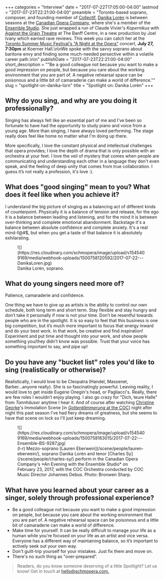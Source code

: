 +++
categories = "Interview"
date = "2017-07-22T17:05:00-04:00"
lastmod = "2017-07-23T22:21:00-04:00"
preamble = "Toronto-based soprano, composer, and founding member of [Collectìf](https://www.collectiftoronto.com/), [Danika Lorèn](/scene/people/danika-loren/) is between seasons at the [Canadian Opera Company](/scene/companies/canadian-opera-company/), where she's a member of the [Ensemble Studio](/scene/companies/canadian-opera-company-ensemble-studio/). She just wrapped a run of Claude Vivier's *Kopernikus* with [Against the Grain Theatre](/scene/companies/against-the-grain-theatre/) at The Banff Centre, in a new production by Joel Ivany which earned rave reviews. This week you can catch her at the [Toronto Summer Music Festival's \"A Night at the Opera\"](http://www.torontosummermusic.com/2017-festival/mainstage-concerts/koerner-hall-concerts/july-27-a-night-at-the-opera/) concert, **July 27, 7:30pm** at Koerner Hall.\n\nWe spoke with the savvy soprano about baritone envy and finding some much-needed persective within a volatile career path.\n\n"
publishDate = "2017-07-23T22:21:00-04:00"
short_description = "&quot;Be a good colleague not because you want to make a good impression on people, but because you care about the working environment that you are part of. A negative rehearsal space can be poisonous and a little bit of camaraderie can make a world of difference.&quot;"
slug = "spotlight-on-danika-lorn"
title = "Spotlight on: Danika Lorèn"
+++

## Why do you sing, and why are you doing it professionally?

Singing has always felt like an essential part of me and I've been so fortunate to have had the opportunity to study piano and voice from a young age. More than singing, I have always loved performing. The stage really does feel like home no matter what I'm doing up there. 
    
More specifically, I love the constant physical and intellectual challenges that opera provides; I love the depth of drama that is only possible with an orchestra at your feet. I love the veil of mystery that comes when people are communicating and understanding each other in a language they don't even speak, and the feeling of deep unity that comes from true collaboration. I guess it’s not really a profession, it's love :).
	
## What does "good singing" mean to you? What does it feel like when you achieve it?

I understand the big picture of singing as a balancing act of different kinds of counterpoint. Physically it is a balance of tension and release, for the ego it is a balance between leading and listening, and for the mind it is between over-thinking and complete emotional abandonment. Backstage it's a balance between absolute confidence and complete anxiety. It's a real mind-f@#$, but when you get a taste of that balance it is absolutely exhilarating.

<figure data-type="image">
![](https://res.cloudinary.com/schmopera/image/upload/v1545409169/media/webhook-uploads/1500758120592/2017-07-22---DanikaLoren.jpg)
<figcaption>Danika Lorèn, soprano.</figcaption>
</figure>

## What do young singers need more of?

Patience, camaraderie and confidence. 

One thing we have to give up as artists is the ability to control our own schedule, both long term and short term. Stay flexible and stay hungry and don’t take it personally if now is not your time. Don’t be resentful towards people who are in the spotlight. It is so easy to feel that this business is one big competition, but it’s much more important to focus that energy inward and do your best work. In that work, be creative and find inspiration! Experiment and put time and thought into your work, and show people something you/they didn’t know was possible. Trust that your voice has something important to say, and pipe up!

## Do you have any "bucket list" roles you'd like to sing (realistically or otherwise)?

Realistically, I would love to be Cleopatra (Handel, Massenet, Barber...anyone really). She is so fascinatingly powerful. Leaving reality, I would love to get inside Eugene Onegin's head, or Pagliacci's. Really, there are few roles I wouldn’t enjoy playing. I also go crazy for "Dich, teure Halle" from *Tannhäuser* anytime I hear it. And of course after watching [Christine Georke](/talking-with-singers-christine-goerke/)'s Immolation Scene [in [*Gotterdämmerung* at the COC](/in-review-gotterdammerung-at-the-coc/)] night after night this past season I've had fiery dreams of greatness, but she seems to have that scene on lock so I'll just keep dreaming.

<figure data-type="image">
![](https://res.cloudinary.com/schmopera/image/upload/v1545409169/media/webhook-uploads/1500758163015/2017-07-22---Ensemble-BS-9287.jpg)
<figcaption>(l-r) Mezzo-soprano [Lauren Eberwein](/scene/people/lauren-eberwein/), soprano Danika Lorèn and tenor [Charles Sy](/scene/people/charles-sy/) perform in the Canadian Opera Company's *An Evening with the Ensemble Studio* on February 23, 2017, with the COC Orchestra conducted by COC Music Director Johannes Debus. Photo: Bronwen Sharp.</figcaption>
</figure>

## What have you learned about your career as a singer, solely through professional experience?

<ul class="nospace">
<li>Be a good colleague not because you want to make a good impression on people, but because you care about the working environment that you are part of. A negative rehearsal space can be poisonous and a little bit of camaraderie can make a world of difference.
<li>Make time for yourself. It can be really difficult to manage your life as a human while you're focused on your life as an artist and vice versa. Everyone has a different way of maintaining balance, so it’s important to actively seek out your own way.
<li>Don't guilt-trip yourself for your mistakes. Just fix them and move on.
<li>There's no such thing as "over-prepared".
</ul>

>Readers, do you know someone deserving of a little Spotlight? Let us know! Get in touch at [hello@schmopera.com.](mailto:hello@schmopera.com)
